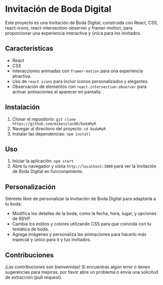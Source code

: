 # Invitación de Boda Digital

Este proyecto es una Invitación de Boda Digital, construida con React, CSS, react-icons, react-intersection-observer y framer-motion, para proporcionar una experiencia interactiva y única para los invitados.

## Características

-   React
-   CSS
-   Interacciones animadas con `framer-motion` para una experiencia atractiva.
-   Uso de `react-icons` para incluir iconos personalizados y elegantes.
-   Observación de elementos con `react-intersection-observer` para activar animaciones al aparecer en pantalla.

## Instalación

1. Clonar el repositorio: `git clone https://github.com/mikeislas06/bodaMyR`
2. Navegar al directorio del proyecto: `cd bodaMyR`
3. Instalar las dependencias: `npm install`

## Uso

1. Iniciar la aplicación: `npm start`
2. Abre tu navegador y visita `http://localhost:3000` para ver la Invitación de Boda Digital en funcionamiento.

## Personalización

Siéntete libre de personalizar la Invitación de Boda Digital para adaptarla a tu boda:

-   Modifica los detalles de la boda, como la fecha, hora, lugar, y opciones de RSVP.
-   Cambia los estilos y colores utilizando CSS para que coincida con tu temática de boda.
-   Agrega imágenes y personaliza las animaciones para hacerlo más especial y único para ti y tus invitados.

## Contribuciones

¡Las contribuciones son bienvenidas! Si encuentras algún error o tienes sugerencias para mejoras, por favor abre un problema o envía una solicitud de extracción (pull request).
